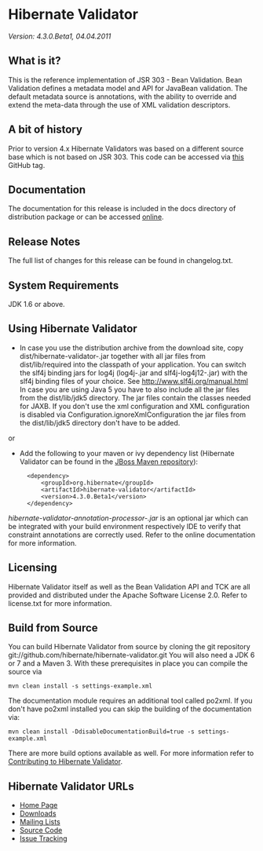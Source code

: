 # Hibernate Validator

*Version: 4.3.0.Beta1, 04.04.2011*


## What is it?

This is the reference implementation of JSR 303 - Bean Validation. 
Bean Validation defines a metadata model and API for JavaBean validation. 
The default metadata source is annotations, with the ability to override and extend 
the meta-data through the use of XML validation descriptors.

## A bit of history

Prior to version 4.x Hibernate Validators was based on a different source base which 
is not based on JSR 303. This code can be accessed via [this](https://github.com/hibernate/hibernate-validator/tree/pre-validator3-removal/hibernate-validator-legacy) GitHub tag.

## Documentation

The documentation for this release is included in the docs directory of distribution package or can be accessed [online](  http://www.hibernate.org/subprojects/validator/docs.html).

## Release Notes

The full list of changes for this release can be found in changelog.txt.

## System Requirements

JDK 1.6 or above.

## Using Hibernate Validator

* In case you use the distribution archive from the download site, copy dist/hibernate-validator-<version>.jar together with all
jar files from dist/lib/required into the classpath of your application. You can switch the slf4j binding jars for log4j
(log4j-<version>.jar and slf4j-log4j12-<version>.jar) with the slf4j binding files of your choice. See http://www.slf4j.org/manual.html
    In case you are using Java 5 you have to also include all the jar files from the dist/lib/jdk5 directory.
    The jar files contain the classes needed for JAXB. If you don't use the xml configuration and XML configuration
    is disabled via Configuration.ignoreXmlConfiguration the jar files from the dist/lib/jdk5 directory don't have to be added.

or 

* Add the following to your maven or ivy dependency list (Hibernate Validator can be found in the [JBoss Maven repository](http://repository.jboss.org/nexus/content/groups/public-jboss)):

        <dependency>
            <groupId>org.hibernate</groupId>
            <artifactId>hibernate-validator</artifactId>
            <version>4.3.0.Beta1</version>
        </dependency>


*hibernate-validator-annotation-processor-<version>.jar* is an optional jar which can be integrated with your build
environment respectively IDE to verify that constraint annotations are correctly used. Refer to the online
documentation for more information.

## Licensing

Hibernate Validator itself as well as the Bean Validation API and TCK are all provided and distributed under
the Apache Software License 2.0. Refer to license.txt for more information.

## Build from Source

You can build Hibernate Validator from source by cloning the git repository git://github.com/hibernate/hibernate-validator.git
You will also need a JDK 6 or 7 and a Maven 3. With these prerequisites in place you can compile the source via

    mvn clean install -s settings-example.xml

The documentation module requires an additional tool called po2xml. If you don't have po2xml installed you can
skip the building of the documentation via:

    mvn clean install -DdisableDocumentationBuild=true -s settings-example.xml

There are more build options available as well. For more information refer to [Contributing to Hibernate Validator](http://community.jboss.org/wiki/ContributingtoHibernateValidator).

## Hibernate Validator URLs

* [Home Page](http://validator.hibernate.org)
* [Downloads](http://www.hibernate.org/subprojects/validator/download.html)
* [Mailing Lists](http://www.hibernate.org/community/mailinglists.html)
* [Source Code](git://github.com/hibernate/hibernate-validator.git)
* [Issue Tracking](http://opensource.atlassian.com/projects/hibernate/browse/HV)
